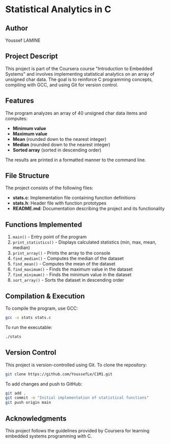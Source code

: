 # Statistical Analytics in C

## Author
Youssef LAMINE

## Project Descript
This project is part of the Coursera course "Introduction to Embedded Systems" and involves implementing statistical analytics on an array of unsigned char data. The goal is to reinforce C programming concepts, compiling with GCC, and using Git for version control.

## Features
The program analyzes an array of 40 unsigned char data items and computes:
- **Minimum value**
- **Maximum value**
- **Mean** (rounded down to the nearest integer)
- **Median** (rounded down to the nearest integer)
- **Sorted array** (sorted in descending order)

The results are printed in a formatted manner to the command line.

## File Structure
The project consists of the following files:

- **stats.c**: Implementation file containing function definitions
- **stats.h**: Header file with function prototypes
- **README.md**: Documentation describing the project and its functionality

## Functions Implemented
1. `main()` - Entry point of the program
2. `print_statistics()` - Displays calculated statistics (min, max, mean, median)
3. `print_array()` - Prints the array to the console
4. `find_median()` - Computes the median of the dataset
5. `find_mean()` - Computes the mean of the dataset
6. `find_maximum()` - Finds the maximum value in the dataset
7. `find_minimum()` - Finds the minimum value in the dataset
8. `sort_array()` - Sorts the dataset in descending order

## Compilation & Execution
To compile the program, use GCC:
```bash
gcc -o stats stats.c
```
To run the executable:
```bash
./stats
```

## Version Control
This project is version-controlled using Git. To clone the repository:
```bash
git clone https://github.com/YoussefLe/C1M1.git
```
To add changes and push to GitHub:
```bash
git add .
git commit -m "Initial implementation of statistical functions"
git push origin main
```

## Acknowledgments
This project follows the guidelines provided by Coursera for learning embedded systems programming with C.

